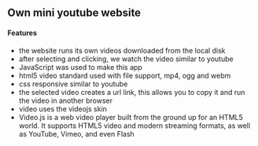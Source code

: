 ## Own mini youtube website

#### Features
* the website runs its own videos downloaded from the local disk
* after selecting and clicking, we watch the video similar to youtube
* JavaScript was used to make this app
* html5 video standard used with file support, mp4, ogg and webm
* css responsive similar to youtube
* the selected video creates a url link, this allows you to copy it and run the video in another browser
* video uses the videojs skin
* Video.js is a web video player built from the ground up for an HTML5 world. It supports HTML5 video and modern streaming formats, as well as YouTube, Vimeo, and even Flash









